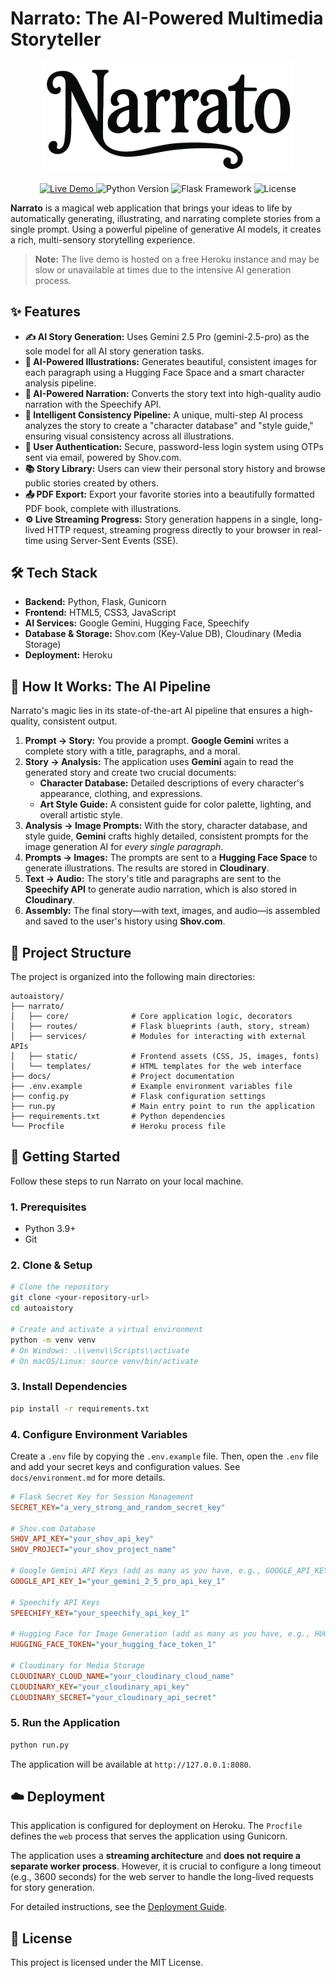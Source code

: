 # Narrato: The AI-Powered Multimedia Storyteller

<p align="center">
  <img src="./narrato/static/images/logo-text.png" alt="Narrato Logo" width="400"/>
</p>

<p align="center">
  <a href="https://narrato-9ab718a4ca8c.herokuapp.com/" target="_blank">
    <img src="https://img.shields.io/badge/Live-Demo-brightgreen?style=for-the-badge&logo=heroku" alt="Live Demo"/>
  </a>
  <img src="https://img.shields.io/badge/Python-3.9+-blue?style=for-the-badge&logo=python" alt="Python Version"/>
  <img src="https://img.shields.io/badge/Framework-Flask-orange?style=for-the-badge&logo=flask" alt="Flask Framework"/>
  <img src="https://img.shields.io/badge/License-MIT-yellow?style=for-the-badge" alt="License"/>
</p>

**Narrato** is a magical web application that brings your ideas to life by automatically generating, illustrating, and narrating complete stories from a single prompt. Using a powerful pipeline of generative AI models, it creates a rich, multi-sensory storytelling experience.

> **Note:** The live demo is hosted on a free Heroku instance and may be slow or unavailable at times due to the intensive AI generation process.

## ✨ Features

-   **✍️ AI Story Generation:** Uses Gemini 2.5 Pro (gemini-2.5-pro) as the sole model for all AI story generation tasks.
-   **🎨 AI-Powered Illustrations:** Generates beautiful, consistent images for each paragraph using a Hugging Face Space and a smart character analysis pipeline.
-   **🎤 AI-Powered Narration:** Converts the story text into high-quality audio narration with the Speechify API.
-   **🤖 Intelligent Consistency Pipeline:** A unique, multi-step AI process analyzes the story to create a \"character database\" and \"style guide,\" ensuring visual consistency across all illustrations.
-   **🔐 User Authentication:** Secure, password-less login system using OTPs sent via email, powered by Shov.com.
-   **📚 Story Library:** Users can view their personal story history and browse public stories created by others.
-   **📤 PDF Export:** Export your favorite stories into a beautifully formatted PDF book, complete with illustrations.
-   **⚙️ Live Streaming Progress:** Story generation happens in a single, long-lived HTTP request, streaming progress directly to your browser in real-time using Server-Sent Events (SSE).

## 🛠️ Tech Stack

-   **Backend:** Python, Flask, Gunicorn
-   **Frontend:** HTML5, CSS3, JavaScript
-   **AI Services:** Google Gemini, Hugging Face, Speechify
-   **Database & Storage:** Shov.com (Key-Value DB), Cloudinary (Media Storage)
-   **Deployment:** Heroku

## 🚀 How It Works: The AI Pipeline

Narrato's magic lies in its state-of-the-art AI pipeline that ensures a high-quality, consistent output.

1.  **Prompt -> Story:** You provide a prompt. **Google Gemini** writes a complete story with a title, paragraphs, and a moral.
2.  **Story -> Analysis:** The application uses **Gemini** again to read the generated story and create two crucial documents:
    *   **Character Database:** Detailed descriptions of every character's appearance, clothing, and expressions.
    *   **Art Style Guide:** A consistent guide for color palette, lighting, and overall artistic style.
3.  **Analysis -> Image Prompts:** With the story, character database, and style guide, **Gemini** crafts highly detailed, consistent prompts for the image generation AI for *every single paragraph*.
4.  **Prompts -> Images:** The prompts are sent to a **Hugging Face Space** to generate illustrations. The results are stored in **Cloudinary**.
5.  **Text -> Audio:** The story's title and paragraphs are sent to the **Speechify API** to generate audio narration, which is also stored in **Cloudinary**.
6.  **Assembly:** The final story—with text, images, and audio—is assembled and saved to the user's history using **Shov.com**.

## 📂 Project Structure

The project is organized into the following main directories:

```
autoaistory/
├── narrato/
│   ├── core/              # Core application logic, decorators
│   ├── routes/            # Flask blueprints (auth, story, stream)
│   ├── services/          # Modules for interacting with external APIs
│   ├── static/            # Frontend assets (CSS, JS, images, fonts)
│   └── templates/         # HTML templates for the web interface
├── docs/                  # Project documentation
├── .env.example           # Example environment variables file
├── config.py              # Flask configuration settings
├── run.py                 # Main entry point to run the application
├── requirements.txt       # Python dependencies
└── Procfile               # Heroku process file
```

## 🏁 Getting Started

Follow these steps to run Narrato on your local machine.

### 1. Prerequisites

-   Python 3.9+
-   Git

### 2. Clone & Setup

```bash
# Clone the repository
git clone <your-repository-url>
cd autoaistory

# Create and activate a virtual environment
python -m venv venv
# On Windows: .\\venv\\Scripts\\activate
# On macOS/Linux: source venv/bin/activate
```

### 3. Install Dependencies

```bash
pip install -r requirements.txt
```

### 4. Configure Environment Variables

Create a `.env` file by copying the `.env.example` file. Then, open the `.env` file and add your secret keys and configuration values. See `docs/environment.md` for more details.

```ini
# Flask Secret Key for Session Management
SECRET_KEY="a_very_strong_and_random_secret_key"

# Shov.com Database
SHOV_API_KEY="your_shov_api_key"
SHOV_PROJECT="your_shov_project_name"

# Google Gemini API Keys (add as many as you have, e.g., GOOGLE_API_KEY_2)
GOOGLE_API_KEY_1="your_gemini_2_5_pro_api_key_1"

# Speechify API Keys
SPEECHIFY_KEY="your_speechify_api_key_1"

# Hugging Face for Image Generation (add as many as you have, e.g., HUGGING_FACE_TOKEN_2)
HUGGING_FACE_TOKEN="your_hugging_face_token_1"

# Cloudinary for Media Storage
CLOUDINARY_CLOUD_NAME="your_cloudinary_cloud_name"
CLOUDINARY_KEY="your_cloudinary_api_key"
CLOUDINARY_SECRET="your_cloudinary_api_secret"
```

### 5. Run the Application

```bash
python run.py
```

The application will be available at `http://127.0.0.1:8080`.

## ☁️ Deployment

This application is configured for deployment on Heroku. The `Procfile` defines the `web` process that serves the application using Gunicorn.

The application uses a **streaming architecture** and **does not require a separate worker process**. However, it is crucial to configure a long timeout (e.g., 3600 seconds) for the web server to handle the long-lived requests for story generation.

For detailed instructions, see the [Deployment Guide](./docs/deployment.md).

## 📄 License

This project is licensed under the MIT License.
